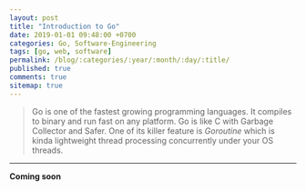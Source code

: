```yaml
---
layout: post
title: "Introduction to Go"
date: 2019-01-01 09:48:00 +0700
categories: Go, Software-Engineering
tags: [go, web, software]
permalink: /blog/:categories/:year/:month/:day/:title/
published: true
comments: true
sitemap: true
---
```

>Go is one of the fastest growing programming languages. It compiles to binary and run fast on any platform. Go is like C with Garbage Collector and Safer. One of its killer feature is *Goroutine* which is kinda lightweight thread processing concurrently under your OS threads.
_____

**Coming soon**